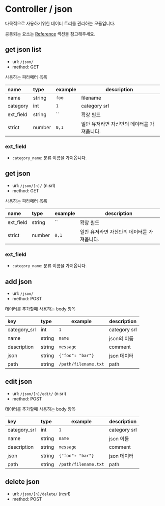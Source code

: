 # Controller / json

다목적으로 사용하기위한 데이터 트리를 관리하는 모듈입니다.

공통되는 요소는 [Reference](https://github.com/redgoose-dev/goose-api/tree/master/controller#reference) 섹션을 참고해주세요.


## get json list

- url: `/json/`
- method: GET

사용하는 파라메터 목록

| name      | type   | example | description              |
|:----------|:-------|---------|--------------------------|
| name      | string | `foo`   | filename                 |
| category  | int    | `1`     | category srl             |
| ext_field | string | ``      | 확장 필드                    |
| strict    | number | `0,1`   | 일반 유저라면 자신만의 데이터를 가져옵니다. |

### ext_field
- `category_name`: 분류 이름을 가져옵니다.


## get json

- url: `/json/[n]/` (n:srl)
- method: GET

사용하는 파라메터 목록

| name      | type   | example | description              |
|:----------|:-------|---------|--------------------------|
| ext_field | string | ``      | 확장 필드                    |
| strict    | number | `0,1`   | 일반 유저라면 자신만의 데이터를 가져옵니다. |

### ext_field
- `category_name`: 분류 이름을 가져옵니다.


## add json

- url: `/json/`
- method: POST

데이터를 추가할때 사용하는 body 항목

| key          | type   | example              | description  |
|:-------------|:-------|----------------------|--------------|
| category_srl | int    | `1`                  | category srl |
| name         | string | `name`               | json의 이름     |
| description  | string | `message`            | comment      |
| json         | string | `{"foo": "bar"}`     | json 데이터     |
| path         | string | `/path/filename.txt` | path         |


## edit json

- url: `/json/[n]/edit/` (n:srl)
- method: POST

데이터를 추가할때 사용하는 body 항목

| key          | type   | example              | description  |
|:-------------|:-------|----------------------|--------------|
| category_srl | int    | `1`                  | category srl |
| name         | string | `name`               | json 이름      |
| description  | string | `message`            | comment      |
| json         | string | `{"foo": "bar"}`     | json 데이터     |
| path         | string | `/path/filename.txt` | path         |


## delete json

- url: `/json/[n]/delete/` (n:srl)
- method: POST
